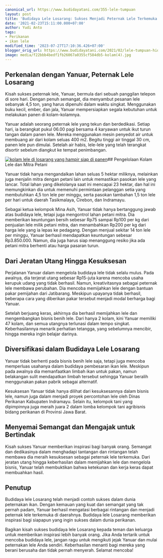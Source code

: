 ```yaml
---
canonical_url: https://www.budidayatani.com/355-lele-tumpuan
layout: post
title: 'Budidaya Lele Losarang: Sukses Menjadi Peternak Lele Terkemuka'
date: '2021-02-23T15:11:00.000+07:00'
author: Yudi Anto
tags:
- Perikanan
- ikan lele
modified_time: '2023-07-27T17:10:36.426+07:00'
blogger_orig_url: https://www.budidayatani.com/2021/02/lele-tumpuan-hidup-masyarakat-losarang.html
image: media/f22bbb4bedf1fb26067a0355cf584db5-kolam(4).jpg
---
```

## Perkenalan dengan Yanuar, Peternak Lele Losarang

Kisah sukses peternak lele, Yanuar, bermula dari sebuah panggilan telepon di sore hari. Dengan penuh semangat, dia menyambut pesanan lele sebanyak 4,5 ton, yang harus dipenuhi dalam waktu singkat. Menggunakan buku kecil, ember, dan jala, Yanuar mempersiapkan segala kebutuhan untuk melakukan panen di kolam-kolamnya.

Yanuar adalah seorang peternak lele yang tekun dan berdedikasi. Setiap hari, ia berangkat pukul 06.00 pagi bersama 4 karyawan untuk ikut turun tangan dalam panen lele. Mereka menggunakan mesin penyedot air untuk membuang air dari kolam seluas 400 m2. Begitu tinggi air tinggal 30 cm, panen lele pun dimulai. Setelah air habis, lele-lele yang telah terangkat disortir sebelum diangkut ke tempat penimbangan.

[![kolam lele di losarang yang hampir siap di panen](https://blogger.googleusercontent.com/img/b/R29vZ2xl/AVvXsEhmwxUbUoxHXVC3GGzP2gxfQ0qEtEDgfCEtKuau5-oCRULi7DAPEBzeRmovphVKl-W41-qnsIkXp5lrfV_ss4biiGpALkR793e3G1JZWD28_YmZCe_mbTXe-Q5QGGS1J4v5Dce89NLoLkgTGdKfHE950zvb_pHp7HiyKGjOHuIM1vKUBdWPP_rqU-T_weEm/w640-h360/kolam(4).jpg)](https://blogger.googleusercontent.com/img/b/R29vZ2xl/AVvXsEhmwxUbUoxHXVC3GGzP2gxfQ0qEtEDgfCEtKuau5-oCRULi7DAPEBzeRmovphVKl-W41-qnsIkXp5lrfV_ss4biiGpALkR793e3G1JZWD28_YmZCe_mbTXe-Q5QGGS1J4v5Dce89NLoLkgTGdKfHE950zvb_pHp7HiyKGjOHuIM1vKUBdWPP_rqU-T_weEm/s2130/kolam(4).jpg)## Pengelolaan Kolam Lele dan Mitra Petani

Yanuar tidak hanya mengandalkan lahan seluas 5 hektar miliknya, melainkan juga menjalin mitra dengan petani lain untuk memastikan pasokan lele yang lancar. Total lahan yang dikelolanya saat ini mencapai 23 hektar, dan hal ini memungkinkan dia untuk memenuhi permintaan pelanggan setia yang membutuhkan 4,5 ton lele per minggu, serta pasokan tambahan 1,5 ton lele per hari untuk daerah Tasikmalaya, Cirebon, dan Indramayu.

Sebagai ketua kelompok Mina Asih, Yanuar tidak hanya bertanggung jawab atas budidaya lele, tetapi juga mengontrol lahan petani mitra. Dia memberikan keuntungan bersih sebesar Rp75 sampai Rp100 per kg dari penjualan lele milik petani mitra, dan menambahkan Rp200 per kg dari harga lele yang ia lepas ke pedagang. Dengan menjual sekitar 14 ton lele per minggu, Yanuar berhasil mendapatkan keuntungan sebesar Rp3.850.000. Namun, dia juga harus siap menanggung resiko jika ada petani mitra berhenti atau harga pasaran turun.

## Dari Jeratan Utang Hingga Kesuksesan

Perjalanan Yanuar dalam mengelola budidaya lele tidak selalu mulus. Pada awalnya, dia terjerat utang sebesar Rp15-juta karena mencoba usaha kerupuk udang yang tidak berhasil. Namun, kreativitasnya sebagai peternak lele membawa perubahan. Dia mencoba memijahkan lele dengan bantuan pakar pemijahan dari Jatibarang. Meskipun upayanya tidak berhasil, beberapa cara yang diberikan pakar tersebut menjadi modal berharga bagi Yanuar.

Setelah berjuang keras, akhirnya dia berhasil memijahkan lele dan mengembangkan bisnis benih lele. Dari hanya 2 kolam, kini Yanuar memiliki 47 kolam, dan semua utangnya terlunasi dalam tempo singkat. Keberhasilannya menarik perhatian tetangga, yang sebelumnya mencibir, hingga mereka ingin belajar darinya.

## Diversifikasi dalam Budidaya Lele Losarang

Yanuar tidak berhenti pada bisnis benih lele saja, tetapi juga mencoba memperluas usahanya dalam budidaya pembesaran ikan lele. Meskipun pada awalnya dia memanfaatkan limbah ikan untuk pakan, namun belakangan sulit mendapatkan limbah tersebut sehingga Yanuar beralih menggunakan pakan pabrik sebagai alternatif.

Kesuksesan Yanuar tidak hanya dilihat dari kesuksesannya dalam bisnis lele, namun juga dalam menjadi proyek percontohan lele oleh Dinas Perikanan Kabupaten Indramayu. Selain itu, kelompok tani yang dipimpinnya juga meraih juara 2 dalam lomba kelompok tani agribisnis bidang perikanan di Provinsi Jawa Barat.

## Menyemai Semangat dan Mengajak untuk Bertindak

Kisah sukses Yanuar memberikan inspirasi bagi banyak orang. Semangat dan dedikasinya dalam menghadapi tantangan dan rintangan telah membawa dia meraih kesuksesan sebagai peternak lele terkemuka. Dari jeratan utang hingga keberhasilan dalam memijahkan lele dan mengelola bisnis, Yanuar telah membuktikan bahwa ketekunan dan kerja keras dapat membuahkan hasil.

## Penutup

Budidaya lele Losarang telah menjadi contoh sukses dalam dunia peternakan ikan. Dengan kemauan yang kuat dan semangat yang tak pernah padam, Yanuar berhasil mengatasi berbagai rintangan dan menjadi peternak lele terkemuka di daerahnya. Budidaya lele Losarang memberikan inspirasi bagi siapapun yang ingin sukses dalam dunia perikanan.

Bagikan kisah sukses budidaya lele Losarang kepada teman dan keluarga untuk memberikan inspirasi lebih banyak orang. Jika Anda tertarik untuk mencoba budidaya lele, jangan ragu untuk mengikuti jejak Yanuar dan mulai peternakan lele Anda sendiri. Keberhasilan menanti bagi mereka yang berani berusaha dan tidak pernah menyerah. Selamat mencoba!

